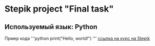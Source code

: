 # Stepik project "Final task"
## Используемый язык: Python
Прмер кода
'''python
print("Hello, world!")
'''
[ссылка на курс на Stepik](https://stepik.org/course/575/syllabus 'Ссылка на курс')
